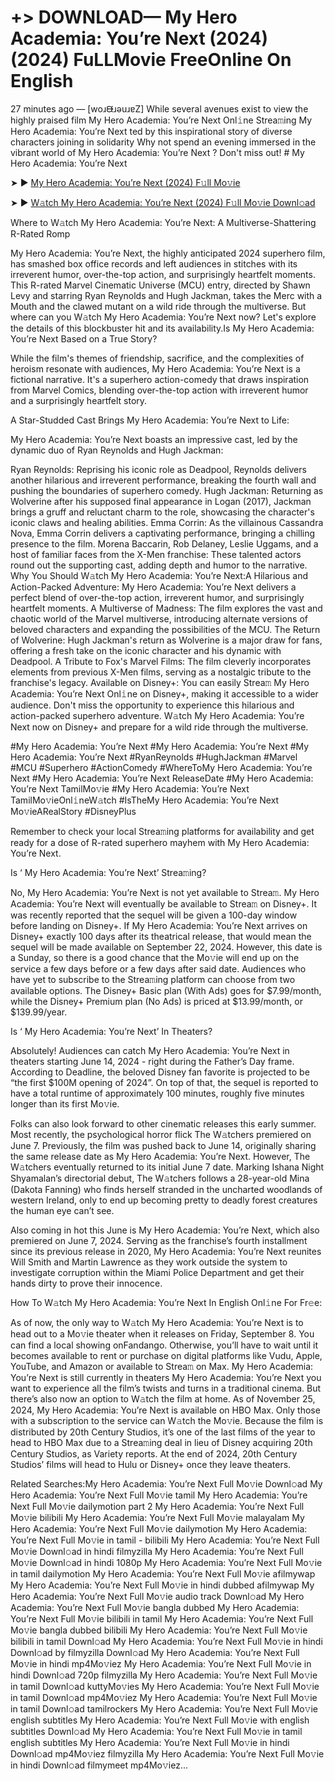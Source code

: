 # +> DOWNLOAD— My Hero Academia: You’re Next (2024) (2024) FuLLMovie FreeOnline On English
27 minutes ago — [woɹᙠɹǝuɹɐZ] While several avenues exist to view the highly praised film My Hero Academia: You’re Next Onl𝚒ne Strea𝚖ing My Hero Academia: You’re Next ted by this inspirational story of diverse characters joining in solidarity Why not spend an evening immersed in the vibrant world of My Hero Academia: You’re Next ? Don't miss out! # My Hero Academia: You’re Next


➤ ► [My Hero Academia: You’re Next (2024) F𝚞ll Mo𝚟ie](https://a-movies.com/en/movie/1159311/my-hero-academia-youre-next.hub)



➤ ► [W𝚊tch My Hero Academia: You’re Next (2024) F𝚞ll Mo𝚟ie Downl𝚘ad](https://a-movies.com/en/movie/1159311/my-hero-academia-youre-next.hub)


Where to W𝚊tch My Hero Academia: You’re Next: A Multiverse-Shattering R-Rated Romp

My Hero Academia: You’re Next, the highly anticipated 2024 superhero film, has smashed box office records and left audiences in stitches with its irreverent humor, over-the-top action, and surprisingly heartfelt moments. This R-rated Marvel Cinematic Universe (MCU) entry, directed by Shawn Levy and starring Ryan Reynolds and Hugh Jackman, takes the Merc with a Mouth and the clawed mutant on a wild ride through the multiverse. But where can you W𝚊tch My Hero Academia: You’re Next now? Let's explore the details of this blockbuster hit and its availability.Is My Hero Academia: You’re Next Based on a True Story?


While the film's themes of friendship, sacrifice, and the complexities of heroism resonate with audiences, My Hero Academia: You’re Next is a fictional narrative. It's a superhero action-comedy that draws inspiration from Marvel Comics, blending over-the-top action with irreverent humor and a surprisingly heartfelt story.

 

A Star-Studded Cast Brings My Hero Academia: You’re Next to Life:

My Hero Academia: You’re Next boasts an impressive cast, led by the dynamic duo of Ryan Reynolds and Hugh Jackman:


Ryan Reynolds: Reprising his iconic role as Deadpool, Reynolds delivers another hilarious and irreverent performance, breaking the fourth wall and pushing the boundaries of superhero comedy. Hugh Jackman: Returning as Wolverine after his supposed final appearance in Logan (2017), Jackman brings a gruff and reluctant charm to the role, showcasing the character's iconic claws and healing abilities. Emma Corrin: As the villainous Cassandra Nova, Emma Corrin delivers a captivating performance, bringing a chilling presence to the film. Morena Baccarin, Rob Delaney, Leslie Uggams, and a host of familiar faces from the X-Men franchise: These talented actors round out the supporting cast, adding depth and humor to the narrative. Why You Should W𝚊tch My Hero Academia: You’re Next:A Hilarious and Action-Packed Adventure: My Hero Academia: You’re Next delivers a perfect blend of over-the-top action, irreverent humor, and surprisingly heartfelt moments. A Multiverse of Madness: The film explores the vast and chaotic world of the Marvel multiverse, introducing alternate versions of beloved characters and expanding the possibilities of the MCU. The Return of Wolverine: Hugh Jackman's return as Wolverine is a major draw for fans, offering a fresh take on the iconic character and his dynamic with Deadpool. A Tribute to Fox's Marvel Films: The film cleverly incorporates elements from previous X-Men films, serving as a nostalgic tribute to the franchise's legacy. Available on Disney+: You can easily Strea𝚖 My Hero Academia: You’re Next Onl𝚒ne on Disney+, making it accessible to a wider audience. Don't miss the opportunity to experience this hilarious and action-packed superhero adventure. W𝚊tch My Hero Academia: You’re Next now on Disney+ and prepare for a wild ride through the multiverse.


#My Hero Academia: You’re Next #My Hero Academia: You’re Next #My Hero Academia: You’re Next #RyanReynolds #HughJackman #Marvel #MCU #Superhero #ActionComedy #WhereToMy Hero Academia: You’re Next #My Hero Academia: You’re Next ReleaseDate #My Hero Academia: You’re Next TamilMo𝚟ie #My Hero Academia: You’re Next TamilMo𝚟ieOnl𝚒neW𝚊tch #IsTheMy Hero Academia: You’re Next Mo𝚟ieARealStory #DisneyPlus


Remember to check your local Strea𝚖ing platforms for availability and get ready for a dose of R-rated superhero mayhem with My Hero Academia: You’re Next.


Is ‘ My Hero Academia: You’re Next’ Strea𝚖ing?


No, My Hero Academia: You’re Next is not yet available to Strea𝚖. My Hero Academia: You’re Next will eventually be available to Strea𝚖 on Disney+. It was recently reported that the sequel will be given a 100-day window before landing on Disney+. If My Hero Academia: You’re Next arrives on Disney+ exactly 100 days after its theatrical release, that would mean the sequel will be made available on September 22, 2024. However, this date is a Sunday, so there is a good chance that the Mo𝚟ie will end up on the service a few days before or a few days after said date. Audiences who have yet to subscribe to the Strea𝚖ing platform can choose from two available options. The Disney+ Basic plan (With Ads) goes for $7.99/month, while the Disney+ Premium plan (No Ads) is priced at $13.99/month, or $139.99/year.


Is ‘ My Hero Academia: You’re Next’ In Theaters?


Absolutely! Audiences can catch My Hero Academia: You’re Next in theaters starting June 14, 2024 - right during the Father’s Day frame. According to Deadline, the beloved Disney fan favorite is projected to be “the first $100M opening of 2024”. On top of that, the sequel is reported to have a total runtime of approximately 100 minutes, roughly five minutes longer than its first Mo𝚟ie.


Folks can also look forward to other cinematic releases this early summer. Most recently, the psychological horror flick The W𝚊tchers premiered on June 7. Previously, the film was pushed back to June 14, originally sharing the same release date as My Hero Academia: You’re Next. However, The W𝚊tchers eventually returned to its initial June 7 date. Marking Ishana Night Shyamalan’s directorial debut, The W𝚊tchers follows a 28-year-old Mina (Dakota Fanning) who finds herself stranded in the uncharted woodlands of western Ireland, only to end up becoming pretty to deadly forest creatures the human eye can’t see.


Also coming in hot this June is My Hero Academia: You’re Next, which also premiered on June 7, 2024. Serving as the franchise’s fourth installment since its previous release in 2020, My Hero Academia: You’re Next reunites Will Smith and Martin Lawrence as they work outside the system to investigate corruption within the Miami Police Department and get their hands dirty to prove their innocence.


How To W𝚊tch My Hero Academia: You’re Next In English Onl𝚒ne For Fr𝚎e:

As of now, the only way to W𝚊tch My Hero Academia: You’re Next is to head out to a Mo𝚟ie theater when it releases on Friday, September 8. You can find a local showing onFandango. Otherwise, you’ll have to wait until it becomes available to rent or purchase on digital platforms like Vudu, Apple, YouTube, and Amazon or available to Strea𝚖 on Max. My Hero Academia: You’re Next is still currently in theaters My Hero Academia: You’re Next you want to experience all the film’s twists and turns in a traditional cinema. But there’s also now an option to W𝚊tch the film at home. As of November 25, 2024, My Hero Academia: You’re Next is available on HBO Max. Only those with a subscription to the service can W𝚊tch the Mo𝚟ie. Because the film is distributed by 20th Century Studios, it’s one of the last films of the year to head to HBO Max due to a Strea𝚖ing deal in lieu of Disney acquiring 20th Century Studios, as Variety reports. At the end of 2024, 20th Century Studios’ films will head to Hulu or Disney+ once they leave theaters.


Related Searches:My Hero Academia: You’re Next Full Mo𝚟ie Downl𝚘ad My Hero Academia: You’re Next Full Mo𝚟ie tamil My Hero Academia: You’re Next Full Mo𝚟ie dailymotion part 2 My Hero Academia: You’re Next Full Mo𝚟ie bilibili My Hero Academia: You’re Next Full Mo𝚟ie malayalam My Hero Academia: You’re Next Full Mo𝚟ie dailymotion My Hero Academia: You’re Next Full Mo𝚟ie in tamil - bilibili My Hero Academia: You’re Next Full Mo𝚟ie Downl𝚘ad in hindi filmyzilla My Hero Academia: You’re Next Full Mo𝚟ie Downl𝚘ad in hindi 1080p My Hero Academia: You’re Next Full Mo𝚟ie in tamil dailymotion My Hero Academia: You’re Next Full Mo𝚟ie afilmywap My Hero Academia: You’re Next Full Mo𝚟ie in hindi dubbed afilmywap My Hero Academia: You’re Next Full Mo𝚟ie audio track Downl𝚘ad My Hero Academia: You’re Next Full Mo𝚟ie bangla dubbed My Hero Academia: You’re Next Full Mo𝚟ie bilibili in tamil My Hero Academia: You’re Next Full Mo𝚟ie bangla dubbed bilibili My Hero Academia: You’re Next Full Mo𝚟ie bilibili in tamil Downl𝚘ad My Hero Academia: You’re Next Full Mo𝚟ie in hindi Downl𝚘ad by filmyzilla Downl𝚘ad My Hero Academia: You’re Next Full Mo𝚟ie in hindi mp4Mo𝚟iez My Hero Academia: You’re Next Full Mo𝚟ie in hindi Downl𝚘ad 720p filmyzilla My Hero Academia: You’re Next Full Mo𝚟ie in tamil Downl𝚘ad kuttyMo𝚟ies My Hero Academia: You’re Next Full Mo𝚟ie in tamil Downl𝚘ad mp4Mo𝚟iez My Hero Academia: You’re Next Full Mo𝚟ie in tamil Downl𝚘ad tamilrockers My Hero Academia: You’re Next Full Mo𝚟ie english subtitles My Hero Academia: You’re Next Full Mo𝚟ie with english subtitles Downl𝚘ad My Hero Academia: You’re Next Full Mo𝚟ie in tamil english subtitles My Hero Academia: You’re Next Full Mo𝚟ie in hindi Downl𝚘ad mp4Mo𝚟iez filmyzilla My Hero Academia: You’re Next Full Mo𝚟ie in hindi Downl𝚘ad filmymeet mp4Mo𝚟iez...
